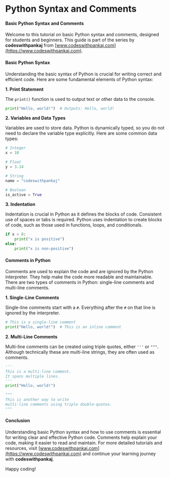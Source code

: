 # Python Syntax and Comments

#### Basic Python Syntax and Comments

Welcome to this tutorial on basic Python syntax and comments, designed for students and beginners. This guide is part of the series by **codeswithpankaj** from [www.codeswithpankaj.com](https://www.codeswithpankaj.com).

#### Basic Python Syntax

Understanding the basic syntax of Python is crucial for writing correct and efficient code. Here are some fundamental elements of Python syntax:

**1. Print Statement**

The `print()` function is used to output text or other data to the console.

```python
print("Hello, world!")  # Outputs: Hello, world!
```

**2. Variables and Data Types**

Variables are used to store data. Python is dynamically typed, so you do not need to declare the variable type explicitly. Here are some common data types:

```python
# Integer
x = 10

# Float
y = 3.14

# String
name = "codeswithpankaj"

# Boolean
is_active = True
```

**3. Indentation**

Indentation is crucial in Python as it defines the blocks of code. Consistent use of spaces or tabs is required. Python uses indentation to create blocks of code, such as those used in functions, loops, and conditionals.

```python
if x > 0:
    print("x is positive")
else:
    print("x is non-positive")
```

#### Comments in Python

Comments are used to explain the code and are ignored by the Python interpreter. They help make the code more readable and maintainable. There are two types of comments in Python: single-line comments and multi-line comments.

**1. Single-Line Comments**

Single-line comments start with a `#`. Everything after the `#` on that line is ignored by the interpreter.

```python
# This is a single-line comment
print("Hello, world!")  # This is an inline comment
```

**2. Multi-Line Comments**

Multi-line comments can be created using triple quotes, either `'''` or `"""`. Although technically these are multi-line strings, they are often used as comments.

```python
'''
This is a multi-line comment.
It spans multiple lines.
'''
print("Hello, world!")

"""
This is another way to write
multi-line comments using triple double-quotes.
"""
```

#### Conclusion

Understanding basic Python syntax and how to use comments is essential for writing clear and effective Python code. Comments help explain your code, making it easier to read and maintain. For more detailed tutorials and resources, visit [www.codeswithpankaj.com](https://www.codeswithpankaj.com) and continue your learning journey with **codeswithpankaj**.

Happy coding!
